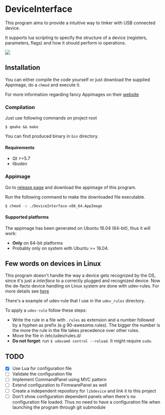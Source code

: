 # DeviceInterface

This program aims to provide a intuitive way to tinker with USB connected device.

It supports lua scripting to specify the structure of a device (registers, parameters,
flags) and how it should perform io operations.

![](http://i.imgur.com/5vhlBUw.png)

## Installation

You can either compile the code yourself or just download the supplied Appimage,
do a `chmod` and execute it.

For more information regarding fancy Appimages on their [website](http://appimage.org/)

### Compilation

Just use following commands on project root
```
$ qmake && make
```
You can find produced binary in `bin` directory.

#### Requirements

* Qt >=5.7
* libudev

### Appimage

Go to [release page](https://github.com/free-easy/DeviceInterface/releases)
and download the appimage of this program.

Run the following command to make the downloaded file executable.

```sh
$ chmod -x ./DeviceInterface-x86_64.AppImage
```

#### Supported platforms
The appimage has been generated on Ubuntu 16.04 (64-bit), thus it will work:

* **Only** on 64-bit platforms
* Probably only on system with Ubuntu >= 16.04.

## Few words on devices in Linux

This program doesn't handle the way a device gets recognized by the OS, since it's
just a *interface* to a correctly plugged and recognized device.
Now the de-facto device handling on Linux system are done with udev-rules.
For more details see [here](http://www.reactivated.net/writing_udev_rules.html#hierarchy)

There's a example of udev-rule that I use in the `udev_rules` directory.

To apply a `udev-rule` follow these steps:

* Write the rule in a file with `.rules` as extension and a number followed by a hyphen as prefix
(e.g 90-awesome.rules). The bigger the number is the more the rule in the file takes precedence over other rules.
* Move the file in /etc/udev/rules.d/
* **Do not forget**: run `$ udevamd control --reload`. It might require `sudo`.

## TODO

- [x] Use Lua for configuration file
- [ ] Validate the configuration file
- [ ] Implement CommandPanel using MVC pattern
- [ ] Extend configuration to FirmwarePanel as well
- [ ] Create a independent repository for `libdevice` and link it to this project
- [ ] Don't show configuration dependent panels when there's no configuration file loaded.
Thus no need to have a configuration file when launching the program
through git submodule
